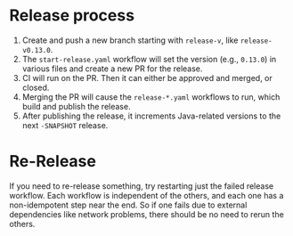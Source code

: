 # Release process

1. Create and push a new branch starting with `release-v`, like `release-v0.13.0`.
1. The `start-release.yaml` workflow will set the version (e.g., `0.13.0`) in various files and create a new PR for the release.
1. CI will run on the PR. Then it can either be approved and merged, or closed.
1. Merging the PR will cause the `release-*.yaml` workflows to run, which build and publish the release.
1. After publishing the release, it increments Java-related versions to the next `-SNAPSHOT` release.

# Re-Release

If you need to re-release something, try restarting just the failed release workflow. Each workflow is independent of the others,
and each one has a non-idempotent step near the end. So if one fails due to external dependencies like network problems, there
should be no need to rerun the others.
